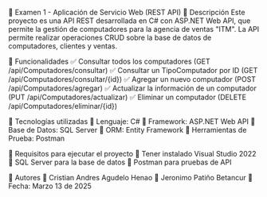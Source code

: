📌 Examen 1 - Aplicación de Servicio Web (REST API)
📌 Descripción
Este proyecto es una API REST desarrollada en C# con ASP.NET Web API, que permite la gestión de computadores para la agencia de ventas "ITM". La API permite realizar operaciones CRUD sobre la base de datos de computadores, clientes y ventas.

📌 Funcionalidades
✅ Consultar todos los computadores (GET /api/Computadores/consultar)
✅ Consultar un TipoComputador por ID (GET /api/Computadores/consultar/{id})
✅ Agregar un nuevo computador (POST /api/Computadores/agregar)
✅ Actualizar la información de un computador (PUT /api/Computadores/actualizar)
✅ Eliminar un computador (DELETE /api/Computadores/eliminar/{id})

📌 Tecnologías utilizadas
🔹 Lenguaje: C#
🔹 Framework: ASP.NET Web API
🔹 Base de Datos: SQL Server
🔹 ORM: Entity Framework
🔹 Herramientas de Prueba: Postman

📌 Requisitos para ejecutar el proyecto
🔹 Tener instalado Visual Studio 2022
🔹 SQL Server para la base de datos
🔹 Postman para pruebas de API

📌 Autores
👤 Cristian Andres Agudelo Henao
👤 Jeronimo Patiño Betancur
📅 Fecha: Marzo 13 de 2025
